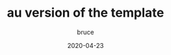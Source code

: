 ---
path : "/acysecurities/cn"
title :  "au version of the template"
date: "2020-04-23"
author : "bruce"
lang : "cn"
thumbnail : "url of the image"
cnContent : "这是 cn acysecurities站 的中文的文献"
enContent : "this is cn  content for cn of site acysecurities  "

---